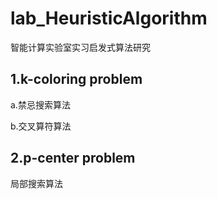 # lab_HeuristicAlgorithm
智能计算实验室实习启发式算法研究

## 1.k-coloring problem

a.禁忌搜索算法

b.交叉算符算法

## 2.p-center problem

局部搜索算法
